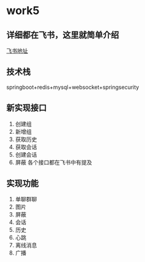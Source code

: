 # work5
## 详细都在飞书，这里就简单介绍
[飞书地址](https://aapjwtb5tjk.feishu.cn/wiki/EUgCwaePXixBZfkj3M1cMpCrnSg?from=from_copylink)
## 技术栈
springboot+redis+mysql+websocket+springsecurity

## 新实现接口
1. 创建组
2. 新增组
3. 获取历史
4. 获取会话
5. 创建会话
6. 屏蔽
各个接口都在飞书中有提及

## 实现功能
1. 单聊群聊
2. 图片
3. 屏蔽
4. 会话
5. 历史
6. 心跳
7. 离线消息
8. 广播








